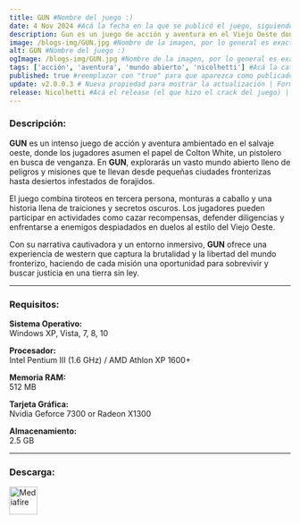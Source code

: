 ```yaml
---
title: GUN #Nombre del juego :)
date: 4 Nov 2024 #Acá la fecha en la que se publicó el juego, siguiendo este formato: Dia "30", Mes "Oct", Año "2024" = como debe quedar: 30 Oct 2024
description: Gun es un juego de acción y aventura en el Viejo Oeste donde interpretas a Colton White, un pistolero en busca de venganza. Explora un vasto mundo abierto lleno de forajidos, tiroteos y misiones, mientras enfrentas a enemigos despiadados y descubres oscuros secretos en tu camino hacia la justicia. #Acá una mini descripción del juego
image: /blogs-img/GUN.jpg #Nombre de la imagen, por lo general es exactamente el mismo nombre que el juego excluyendo lo ":" (Dos puntos)
alt: GUN #Nombre del juego :)
ogImage: /blogs-img/GUN.jpg #Nombre de la imagen, por lo general es exactamente el mismo nombre que el juego excluyendo lo ":" (Dos puntos)
tags: ['acción', 'aventura', 'mundo abierto', 'nicolhetti'] #Acá la categoría o categorías del juego, si es más de una se coloca en este formato: ['categoría1', 'categoría2']
published: true #reemplazar con "true" para que aparezca como publicado
update: v2.0.0.3 # Nueva propiedad para mostrar la actualización | Formato: v1.0.0
release: Nicolhetti #Acá el release (el que hizo el crack del juego) | Formato: Nicolhetti
---
```


<!--En VSCode seleccionando una palabra, por ejemplo: "GUN" y apretando Ctrl+F2 se seleccionan todas las palabras iguales-->

### Descripción:
**GUN** es un intenso juego de acción y aventura ambientado en el salvaje oeste, donde los jugadores asumen el papel de Colton White, un pistolero en busca de venganza. En **GUN**, explorarás un vasto mundo abierto lleno de peligros y misiones que te llevan desde pequeñas ciudades fronterizas hasta desiertos infestados de forajidos. 

El juego combina tiroteos en tercera persona, monturas a caballo y una historia llena de traiciones y secretos oscuros. Los jugadores pueden participar en actividades como cazar recompensas, defender diligencias y enfrentarse a enemigos despiadados en duelos al estilo del Viejo Oeste. 

Con su narrativa cautivadora y un entorno inmersivo, **GUN** ofrece una experiencia de western que captura la brutalidad y la libertad del mundo fronterizo, haciendo de cada misión una oportunidad para sobrevivir y buscar justicia en una tierra sin ley.
<!--Prompt para Chat-GPT: Hazme una descripción para el juego "GUN" y cada que menciones "GUN" ponlo en negrita -->

---

### Requisitos:
**Sistema Operativo:**  
Windows XP, Vista, 7, 8, 10

**Procesador:**  
Intel Pentium III (1.6 GHz) / AMD Athlon XP 1600+

**Memoria RAM:**  
512 MB

**Tarjeta Gráfica:**  
Nvidia Geforce 7300 or Radeon X1300

**Almacenamiento:**  
2.5 GB

<!--Si falta o sobra un requisito se quita o se agrega manteniendo el mismo formato-->

---

### Descarga:

[<img src="https://gist.github.com/cxmeel/0dbc95191f239b631c3874f4ccf114e2/raw/download.svg" alt="Mediafire" height="50" />](https://www.mediafire.com/file/ry3wbgrxznwxwny/GUN.zip/file)

<!-- # se debe reemplazar por el link de descarga-->

<!--NOMBRE-DEL-SERVICIO se debe reemplazar por el servicio donde está subido el juego-->
